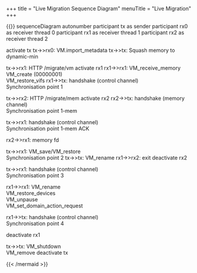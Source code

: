 +++
title = "Live Migration Sequence Diagram"
menuTitle = "Live Migration"
+++

{{<mermaid align="left">}}
sequenceDiagram
autonumber
participant tx as sender
participant rx0 as receiver thread 0
participant rx1 as receiver thread 1
participant rx2 as receiver thread 2

activate tx
tx->>rx0: VM.import_metadata
tx->>tx: Squash memory to dynamic-min

tx->>rx1: HTTP /migrate/vm
activate rx1
rx1->>rx1: VM_receive_memory<br/>VM_create (00000001)<br/>VM_restore_vifs
rx1->>tx: handshake (control channel)<br/>Synchronisation point 1

tx->>rx2: HTTP /migrate/mem
activate rx2
rx2->>tx: handshake (memory channel)<br/>Synchronisation point 1-mem

tx->>rx1: handshake (control channel)<br/>Synchronisation point 1-mem ACK

rx2->>rx1: memory fd

tx->>rx1: VM_save/VM_restore<br/>Synchronisation point 2
tx->>tx: VM_rename
rx1->>rx2: exit
deactivate rx2

tx->>rx1: handshake (control channel)<br/>Synchronisation point 3

rx1->>rx1: VM_rename<br/>VM_restore_devices<br/>VM_unpause<br/>VM_set_domain_action_request

rx1->>tx: handshake (control channel)<br/>Synchronisation point 4

deactivate rx1

tx->>tx: VM_shutdown<br/>VM_remove
deactivate tx

{{< /mermaid >}}
